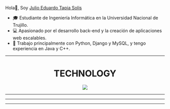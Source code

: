Hola👋, Soy  [Julio Eduardo Tapia Solis](https://github.com/EduardoTS04)



- 🎓 Estudiante de Ingeniería Informática en la Universidad Nacional de Trujillo.
- 💻 Apasionado por el desarrollo back-end y la creación de aplicaciones web escalables.
- 🐍 Trabajo principalmente con Python, Django y MySQL, y tengo experiencia en Java y C++.

---

<h1 align="center">TECHNOLOGY</h1>

<p align="center">
    <img src="https://skillicons.dev/icons?i=cpp,java,MySQL,py,WordPress,djangovim" />
</p>

---
---
---

